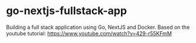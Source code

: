 # go-nextjs-fullstack-app

Building a full stack application using Go, NextJS and Docker. Based on the youtube tutorial: https://www.youtube.com/watch?v=429-r55KFmM  